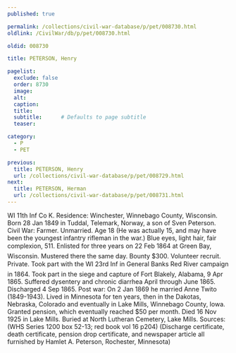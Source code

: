 ```yaml
---
published: true

permalink: /collections/civil-war-database/p/pet/008730.html
oldlink: /CivilWar/db/p/pet/008730.html

oldid: 008730

title: PETERSON, Henry

pagelist:
  exclude: false
  order: 8730
  image: 
  alt:
  caption:
  title:
  subtitle:      # Defaults to page subtitle
  teaser:

category: 
  - P 
  - PET

previous:
  title: PETERSON, Henry
  url: /collections/civil-war-database/p/pet/008729.html  
next:
  title: PETERSON, Herman
  url: /collections/civil-war-database/p/pet/008731.html   
---
```

WI 11th Inf Co K. Residence: Winchester, Winnebago County, Wisconsin. Born 28 Jan 1849 in Tuddal, Telemark, Norway, a son of Sven Peterson. Civil War: Farmer. Unmarried. Age 18 (He was actually 15, and may have been the youngest infantry rifleman in the war.) Blue eyes, light hair, fair complexion, 5&#146;11&#148;. Enlisted for three years on 22 Feb 1864 at Green Bay, Wisconsin. Mustered there the same day. Bounty $300. Volunteer recruit. Private. Took part with the WI 23rd Inf in General Banks&#146; Red River campaign in 1864. Took part in the siege and capture of Fort Blakely, Alabama, 9 Apr 1865. Suffered dysentery and chronic diarrhea April through June 1865. Discharged 4 Sep 1865. Post war: On 2 Jan 1869 he married Anne Twito (1849-1943). Lived in Minnesota for ten years, then in the Dakotas, Nebraska, Colorado and eventually in Lake Mills, Winnebago County, Iowa. Granted pension, which eventually reached $50 per month. Died 16 Nov 1925 in Lake Mills. Buried at North Lutheran Cemetery, Lake Mills. Sources: (WHS Series 1200 box 52-13; red book vol 16 p204) (Discharge certificate, death certificate, pension drop certificate, and newspaper article all furnished by Hamlet A. Peterson, Rochester, Minnesota)